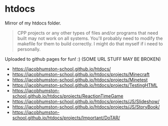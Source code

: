 # htdocs
Mirror of my htdocs folder.

> CPP projects or any other types of files and/or programs that need built may not work on all systems. You'll probably need to modify the makefile for them to build correctly. I might do that myself if i need to personally.

Uploaded to github pages for fun! :) (SOME URL STUFF MAY BE BROKEN)
- https://jacobhumston-school.github.io/htdocs/
- https://jacobhumston-school.github.io/htdocs/projects/Minecraft
- https://jacobhumston-school.github.io/htdocs/projects/Minetest
- https://jacobhumston-school.github.io/htdocs/projects/TestingHTML
- https://jacobhumston-school.github.io/htdocs/projects/ReactionTimeGame
- https://jacobhumston-school.github.io/htdocs/projects/JS/Slideshow/
- https://jacobhumston-school.github.io/htdocs/projects/JS/StoryBook/
- https://jacobhumston-school.github.io/htdocs/projects/Important/DoTAR/
